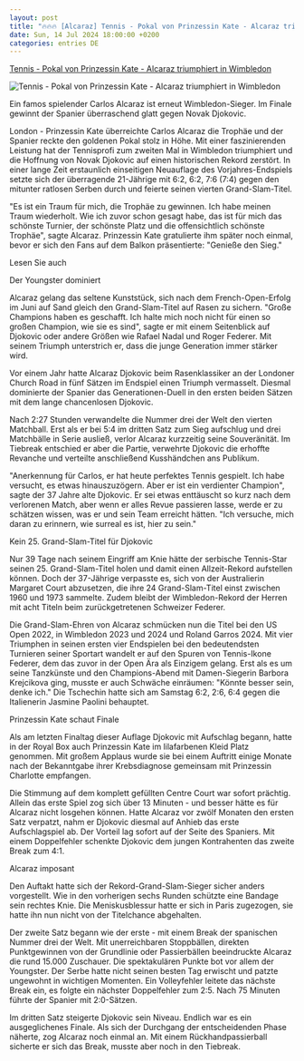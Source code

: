 ```yaml
---
layout: post
title: "🔥🔥🔥 [Alcaraz] Tennis - Pokal von Prinzessin Kate - Alcaraz triumphiert in Wimbledon"
date: Sun, 14 Jul 2024 18:00:00 +0200
categories: entries DE
---
```

[Tennis - Pokal von Prinzessin Kate - Alcaraz triumphiert in Wimbledon](https://www.schwarzwaelder-bote.de/inhalt.tennis-alcaraz-triumphiert-in-wimbledon-erneut-gegen-djokovic.ec98ab75-841b-43ca-829a-1834df91a2f5.html)

![Tennis - Pokal von Prinzessin Kate - Alcaraz triumphiert in Wimbledon](https://www.schwarzwaelder-bote.de/media.media.04fad244-dab2-42b8-884c-27e84f3f3de0.16x9_1024.jpg)

Ein famos spielender Carlos Alcaraz ist erneut Wimbledon-Sieger. Im Finale gewinnt der Spanier überraschend glatt gegen Novak Djokovic.

London - Prinzessin Kate überreichte Carlos Alcaraz die Trophäe und der Spanier reckte den goldenen Pokal stolz in Höhe. Mit einer faszinierenden Leistung hat der Tennisprofi zum zweiten Mal in Wimbledon triumphiert und die Hoffnung von Novak Djokovic auf einen historischen Rekord zerstört. In einer lange Zeit erstaunlich einseitigen Neuauflage des Vorjahres-Endspiels setzte sich der überragende 21-Jährige mit 6:2, 6:2, 7:6 (7:4) gegen den mitunter ratlosen Serben durch und feierte seinen vierten Grand-Slam-Titel.

"Es ist ein Traum für mich, die Trophäe zu gewinnen. Ich habe meinen Traum wiederholt. Wie ich zuvor schon gesagt habe, das ist für mich das schönste Turnier, der schönste Platz und die offensichtlich schönste Trophäe", sagte Alcaraz. Prinzessin Kate gratulierte ihm später noch einmal, bevor er sich den Fans auf dem Balkon präsentierte: "Genieße den Sieg."

Lesen Sie auch

Der Youngster dominiert

Alcaraz gelang das seltene Kunststück, sich nach dem French-Open-Erfolg im Juni auf Sand gleich den Grand-Slam-Titel auf Rasen zu sichern. "Große Champions haben es geschafft. Ich halte mich noch nicht für einen so großen Champion, wie sie es sind", sagte er mit einem Seitenblick auf Djokovic oder andere Größen wie Rafael Nadal und Roger Federer. Mit seinem Triumph unterstrich er, dass die junge Generation immer stärker wird.

Vor einem Jahr hatte Alcaraz Djokovic beim Rasenklassiker an der Londoner Church Road in fünf Sätzen im Endspiel einen Triumph vermasselt. Diesmal dominierte der Spanier das Generationen-Duell in den ersten beiden Sätzen mit dem lange chancenlosen Djokovic.

Nach 2:27 Stunden verwandelte die Nummer drei der Welt den vierten Matchball. Erst als er bei 5:4 im dritten Satz zum Sieg aufschlug und drei Matchbälle in Serie ausließ, verlor Alcaraz kurzzeitig seine Souveränität. Im Tiebreak entschied er aber die Partie, verwehrte Djokovic die erhoffte Revanche und verteilte anschließend Kusshändchen ans Publikum.

"Anerkennung für Carlos, er hat heute perfektes Tennis gespielt. Ich habe versucht, es etwas hinauszuzögern. Aber er ist ein verdienter Champion", sagte der 37 Jahre alte Djokovic. Er sei etwas enttäuscht so kurz nach dem verlorenen Match, aber wenn er alles Revue passieren lasse, werde er zu schätzen wissen, was er und sein Team erreicht hätten. "Ich versuche, mich daran zu erinnern, wie surreal es ist, hier zu sein."

Kein 25. Grand-Slam-Titel für Djokovic

Nur 39 Tage nach seinem Eingriff am Knie hätte der serbische Tennis-Star seinen 25. Grand-Slam-Titel holen und damit einen Allzeit-Rekord aufstellen können. Doch der 37-Jährige verpasste es, sich von der Australierin Margaret Court abzusetzen, die ihre 24 Grand-Slam-Titel einst zwischen 1960 und 1973 sammelte. Zudem bleibt der Wimbledon-Rekord der Herren mit acht Titeln beim zurückgetretenen Schweizer Federer.

Die Grand-Slam-Ehren von Alcaraz schmücken nun die Titel bei den US Open 2022, in Wimbledon 2023 und 2024 und Roland Garros 2024. Mit vier Triumphen in seinen ersten vier Endspielen bei den bedeutendsten Turnieren seiner Sportart wandelt er auf den Spuren von Tennis-Ikone Federer, dem das zuvor in der Open Ära als Einzigem gelang. Erst als es um seine Tanzkünste und den Champions-Abend mit Damen-Siegerin Barbora Krejcikova ging, musste er auch Schwäche einräumen: "Könnte besser sein, denke ich." Die Tschechin hatte sich am Samstag 6:2, 2:6, 6:4 gegen die Italienerin Jasmine Paolini behauptet.

Prinzessin Kate schaut Finale

Als am letzten Finaltag dieser Auflage Djokovic mit Aufschlag begann, hatte in der Royal Box auch Prinzessin Kate im lilafarbenen Kleid Platz genommen. Mit großem Applaus wurde sie bei einem Auftritt einige Monate nach der Bekanntgabe ihrer Krebsdiagnose gemeinsam mit Prinzessin Charlotte empfangen.

Die Stimmung auf dem komplett gefüllten Centre Court war sofort prächtig. Allein das erste Spiel zog sich über 13 Minuten - und besser hätte es für Alcaraz nicht losgehen können. Hatte Alcaraz vor zwölf Monaten den ersten Satz verpatzt, nahm er Djokovic diesmal auf Anhieb das erste Aufschlagspiel ab. Der Vorteil lag sofort auf der Seite des Spaniers. Mit einem Doppelfehler schenkte Djokovic dem jungen Kontrahenten das zweite Break zum 4:1.

Alcaraz imposant

Den Auftakt hatte sich der Rekord-Grand-Slam-Sieger sicher anders vorgestellt. Wie in den vorherigen sechs Runden schützte eine Bandage sein rechtes Knie. Die Meniskusblessur hatte er sich in Paris zugezogen, sie hatte ihn nun nicht von der Titelchance abgehalten.

Der zweite Satz begann wie der erste - mit einem Break der spanischen Nummer drei der Welt. Mit unerreichbaren Stoppbällen, direkten Punktgewinnen von der Grundlinie oder Passierbällen beeindruckte Alcaraz die rund 15.000 Zuschauer. Die spektakulären Punkte bot vor allem der Youngster. Der Serbe hatte nicht seinen besten Tag erwischt und patzte ungewohnt in wichtigen Momenten. Ein Volleyfehler leitete das nächste Break ein, es folgte ein nächster Doppelfehler zum 2:5. Nach 75 Minuten führte der Spanier mit 2:0-Sätzen.

Im dritten Satz steigerte Djokovic sein Niveau. Endlich war es ein ausgeglichenes Finale. Als sich der Durchgang der entscheidenden Phase näherte, zog Alcaraz noch einmal an. Mit einem Rückhandpassierball sicherte er sich das Break, musste aber noch in den Tiebreak.

